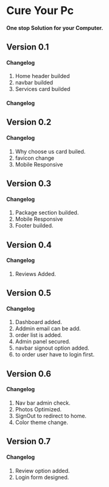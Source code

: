 # Cure Your Pc

#### One stop Solution for your Computer.

## Version 0.1

#### Changelog

1. Home header builded
2. navbar builded
3. Services card builded

#### Changelog

## Version 0.2

#### Changelog

1. Why choose us card builed.
2. favicon change
3. Mobile Responsive

## Version 0.3

#### Changelog

1. Package section builded.
2. Mobile Responsive
3. Footer builded.

## Version 0.4

#### Changelog

1. Reviews Added.

## Version 0.5

#### Changelog

1. Dashboard added.
2. Addmin email can be add.
3. order list is added.
4. Admin panel secured.
5. navbar signout option added.
6. to order user have to login first.

## Version 0.6

#### Changelog

1. Nav bar admin check.
2. Photos Optimized.
3. SignOut to redirect to home.
4. Color theme change.

## Version 0.7

#### Changelog

1. Review option added.
2. Login form designed.
